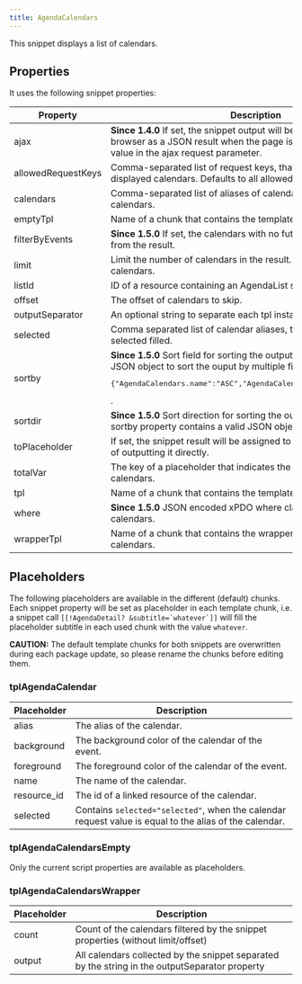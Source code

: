 ```yaml
---
title: AgendaCalendars
---
```


This snippet displays a list of calendars.

## Properties

It uses the following snippet properties:

| Property           | Description                                                                                                                                                                                                   | Default                   |
|--------------------|---------------------------------------------------------------------------------------------------------------------------------------------------------------------------------------------------------------|---------------------------|
| ajax               | **Since 1.4.0** If set, the snippet output will be directly returned to the browser as a JSON result when the page is requested with the same value in the ajax request parameter.                            | 0 (No)                    |
| allowedRequestKeys | Comma-separated list of request keys, that can be used to filter the displayed calendars. Defaults to all allowed.                                                                                            | -                         |
| calendars          | Comma-separated list of aliases of calendars to filter the displayed calendars.                                                                                                                               | -                         |
| emptyTpl           | Name of a chunk that contains the template for not found calendars.                                                                                                                                           | tplAgendaCalendarsEmpty   |
| filterByEvents     | **Since 1.5.0** If set, the calendars with no future events are filtered from the result.                                                                                                                     | 0 (No)                    |
| limit              | Limit the number of calendars in the result. Use "0" for unlimited calendars.                                                                                                                                 | 20                        |
| listId             | ID of a resource containing an AgendaList snippet call.                                                                                                                                                       | -                         |
| offset             | The offset of calendars to skip.                                                                                                                                                                              | -                         |
| outputSeparator    | An optional string to separate each tpl instance.                                                                                                                                                             | -                         |
| selected           | Comma separated list of calendar aliases, that have the placeholder selected filled.                                                                                                                          | -                         |
| sortby             | **Since 1.5.0** Sort field for sorting the output. It can also contain a JSON object to sort the ouput by multiple fields like <pre>{"AgendaCalendars.name":"ASC","AgendaCalendars.background":"DESC"}</pre>. | sortindex                 |
| sortdir            | **Since 1.5.0** Sort direction for sorting the output. Unused when the sortby property contains a valid JSON object.                                                                                          | ASC                       |
| toPlaceholder      | If set, the snippet result will be assigned to this placeholder instead of outputting it directly.                                                                                                            | -                         |
| totalVar           | The key of a placeholder that indicates the total number of calendars.                                                                                                                                        | agendacalendars.total     |
| tpl                | Name of a chunk that contains the template for one calendar.                                                                                                                                                  | tplAgendaCalendar         |
| where              | **Since 1.5.0** JSON encoded xPDO where clause to filter the calendars.                                                                                                                                       | -                         |
| wrapperTpl         | Name of a chunk that contains the wrapper template for all calendars.                                                                                                                                         | tplAgendaCalendarsWrapper |

## Placeholders

The following placeholders are available in the different (default) chunks. Each
snippet property will be set as placeholder in each template chunk, i.e. a
snippet call ```[[!AgendaDetail? &subtitle=`whatever`]]``` will fill the
placeholder subtitle in each used chunk with the value `whatever`.

**CAUTION:** The default template chunks for both snippets are overwritten
during each package update, so please rename the chunks before editing them.

### tplAgendaCalendar

| Placeholder | Description                                                                                            |
|-------------|--------------------------------------------------------------------------------------------------------|
| alias       | The alias of the calendar.                                                                             |
| background  | The background color of the calendar of the event.                                                     |
| foreground  | The foreground color of the calendar of the event.                                                     |
| name        | The name of the calendar.                                                                              |
| resource_id | The id of a linked resource of the calendar.                                                           |
| selected    | Contains `selected="selected"`, when the calendar request value is equal to the alias of the calendar. |

### tplAgendaCalendarsEmpty

Only the current script properties are available as placeholders.

### tplAgendaCalendarsWrapper

| Placeholder | Description                                                                                    |
|-------------|------------------------------------------------------------------------------------------------|
| count       | Count of the calendars filtered by the snippet properties (without limit/offset)               |
| output      | All calendars collected by the snippet separated by the string in the outputSeparator property |

